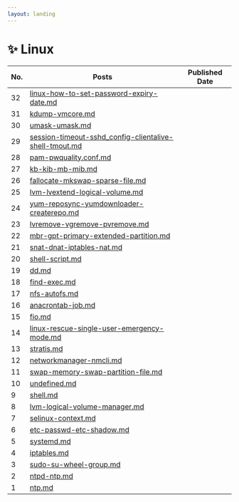 ```yaml
---
layout: landing
---
```


# ✨ Linux

<table><thead><tr><th>No.</th><th data-type="content-ref">Posts</th><th>Published Date</th></tr></thead><tbody><tr><td>32</td><td><a href="linux-how-to-set-password-expiry-date.md">linux-how-to-set-password-expiry-date.md</a></td><td></td></tr><tr><td>31</td><td><a href="kdump-vmcore.md">kdump-vmcore.md</a></td><td></td></tr><tr><td>30</td><td><a href="umask-umask.md">umask-umask.md</a></td><td></td></tr><tr><td>29</td><td><a href="session-timeout-sshd_config-clientalive-shell-tmout.md">session-timeout-sshd_config-clientalive-shell-tmout.md</a></td><td></td></tr><tr><td>28</td><td><a href="pam-pwquality.conf.md">pam-pwquality.conf.md</a></td><td></td></tr><tr><td>27</td><td><a href="kb-kib-mb-mib.md">kb-kib-mb-mib.md</a></td><td></td></tr><tr><td>26</td><td><a href="fallocate-mkswap-sparse-file.md">fallocate-mkswap-sparse-file.md</a></td><td></td></tr><tr><td>25</td><td><a href="lvm-lvextend-logical-volume.md">lvm-lvextend-logical-volume.md</a></td><td></td></tr><tr><td>24</td><td><a href="yum-reposync-yumdownloader-createrepo.md">yum-reposync-yumdownloader-createrepo.md</a></td><td></td></tr><tr><td>23</td><td><a href="lvremove-vgremove-pvremove.md">lvremove-vgremove-pvremove.md</a></td><td></td></tr><tr><td>22</td><td><a href="mbr-gpt-primary-extended-partition.md">mbr-gpt-primary-extended-partition.md</a></td><td></td></tr><tr><td>21</td><td><a href="snat-dnat-iptables-nat.md">snat-dnat-iptables-nat.md</a></td><td></td></tr><tr><td>20</td><td><a href="shell-script.md">shell-script.md</a></td><td></td></tr><tr><td>19</td><td><a href="dd.md">dd.md</a></td><td></td></tr><tr><td>18</td><td><a href="find-exec.md">find-exec.md</a></td><td></td></tr><tr><td>17</td><td><a href="nfs-autofs.md">nfs-autofs.md</a></td><td></td></tr><tr><td>16</td><td><a href="anacrontab-job.md">anacrontab-job.md</a></td><td></td></tr><tr><td>15</td><td><a href="fio.md">fio.md</a></td><td></td></tr><tr><td>14</td><td><a href="linux-rescue-single-user-emergency-mode.md">linux-rescue-single-user-emergency-mode.md</a></td><td></td></tr><tr><td>13</td><td><a href="stratis.md">stratis.md</a></td><td></td></tr><tr><td>12</td><td><a href="networkmanager-nmcli.md">networkmanager-nmcli.md</a></td><td></td></tr><tr><td>11</td><td><a href="swap-memory-swap-partition-file.md">swap-memory-swap-partition-file.md</a></td><td></td></tr><tr><td>10</td><td><a href="undefined.md">undefined.md</a></td><td></td></tr><tr><td>9</td><td><a href="shell.md">shell.md</a></td><td></td></tr><tr><td>8</td><td><a href="lvm-logical-volume-manager.md">lvm-logical-volume-manager.md</a></td><td></td></tr><tr><td>7</td><td><a href="selinux-context.md">selinux-context.md</a></td><td></td></tr><tr><td>6</td><td><a href="etc-passwd-etc-shadow.md">etc-passwd-etc-shadow.md</a></td><td></td></tr><tr><td>5</td><td><a href="systemd.md">systemd.md</a></td><td></td></tr><tr><td>4</td><td><a href="iptables.md">iptables.md</a></td><td></td></tr><tr><td>3</td><td><a href="sudo-su-wheel-group.md">sudo-su-wheel-group.md</a></td><td></td></tr><tr><td>2</td><td><a href="ntpd-ntp.md">ntpd-ntp.md</a></td><td></td></tr><tr><td>1</td><td><a href="ntp.md">ntp.md</a></td><td></td></tr></tbody></table>

